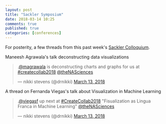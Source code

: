 ```yaml
---
layout: post
title: "Sackler Symposium"
date: 2018-03-14 10:25
comments: true
published: true
categories: [conferences]
---
```


For posterity, a few threads from this past week's <a href="http://www.nasonline.org/programs/sackler-colloquia/completed_colloquia/Cybernetic_Serendipity.html">Sackler Colloquium</a>.

Maneesh Agrawala's talk deconstructing data visualizations
<blockquote class="twitter-tweet" data-lang="en"><p lang="en" dir="ltr">.<a href="https://twitter.com/magrawala?ref_src=twsrc%5Etfw">@magrawala</a> is deconstructing charts and graphs for us at <a href="https://twitter.com/hashtag/createcollab2018?src=hash&amp;ref_src=twsrc%5Etfw">#createcollab2018</a> <a href="https://twitter.com/theNASciences?ref_src=twsrc%5Etfw">@theNASciences</a></p>&mdash; nikki stevens (@drnikki) <a href="https://twitter.com/drnikki/status/973613569836310528?ref_src=twsrc%5Etfw">March 13, 2018</a></blockquote>
<script async src="https://platform.twitter.com/widgets.js" charset="utf-8"></script>


A thread on Fernanda Viegas's talk about Visualization in Machine Learning
<blockquote class="twitter-tweet" data-lang="en"><p lang="en" dir="ltr">.<a href="https://twitter.com/viegasf?ref_src=twsrc%5Etfw">@viegasf</a> up next at <a href="https://twitter.com/hashtag/CreateCollab2018?src=hash&amp;ref_src=twsrc%5Etfw">#CreateCollab2018</a> &quot;Fisualization as Lingua Franca in Machine Learning&quot; <a href="https://twitter.com/theNASciences?ref_src=twsrc%5Etfw">@theNASciences</a></p>&mdash; nikki stevens (@drnikki) <a href="https://twitter.com/drnikki/status/973651805916811264?ref_src=twsrc%5Etfw">March 13, 2018</a></blockquote>
<script async src="https://platform.twitter.com/widgets.js" charset="utf-8"></script>
